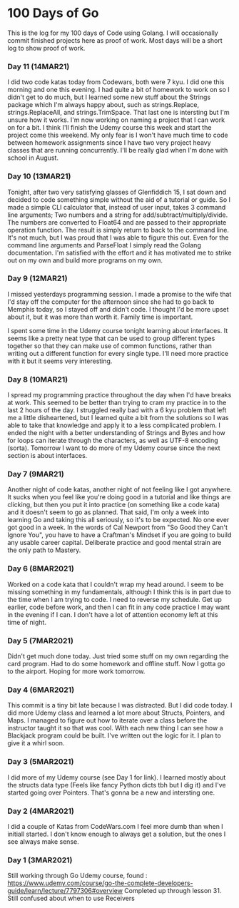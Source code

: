 # 100 Days of Go

This is the log for my 100 days of Code using Golang. I will occasionally commit
finished projects here as proof of work. Most days will be a short log to show
proof of work.

### Day 11 (14MAR21)
I did two code katas today from Codewars, both were 7 kyu. I did one this morning
and one this evening. I had quite a bit of homework to work on so I didn't get to
do much, but I learned some new stuff about the Strings package which I'm always
happy about, such as strings.Replace, strings.ReplaceAll, and strings.TrimSpace.
That last one is intersting but I'm unsure how it works. I'm now working on naming
a project that I can work on for a bit. I think I'll finish the Udemy course this
week and start the project come this weekend. My only fear is I won't have much
time to code between homework assignments since I have two very project heavy classes
that are running concurrently. I'll be really glad when I'm done with school in
August. 

### Day 10 (13MAR21)
Tonight, after two very satisfying glasses of Glenfiddich 15, I sat down and decided
to code something simple without the aid of a tutorial or guide. So I made a simple
CLI calculator that, instead of user input, takes 3 command line arguments; Two
numbers and a string for add/subtract/multiply/divide. The numbers are converted
to Float64 and are passed to their appropriate operation function. The result is
simply return to back to the command line. It's not much, but I was proud that
I was able to figure this out. Even for the command line arguments and ParseFloat
I simply read the Golang documentation. I'm satisfied with the effort and it has 
motivated me to strike out on my own and build more programs on my own. 

### Day 9 (12MAR21)
I missed yesterdays programming session. I made a promise to the wife that I'd
stay off the computer for the afternoon since she had to go back to Memphis today,
so I stayed off and didn't code. I thought I'd be more upset about it, but it
was more than worth it. Family time is important. 

I spent some time in the Udemy course tonight learning about interfaces. It seems
like a pretty neat type that can be used to group different types together so that
they can make use of common functions, rather than writing out a different function
for every single type. I'll need more practice with it but it seems very interesting.

### Day 8 (10MAR21)
I spread my programming practice throughout the day when I'd have breaks at work. 
This seemed to be better than trying to cram my practice in to the last 2 hours
of the day. I struggled really bad with a 6 kyu problem that left me a little
disheartened, but I learned quite a bit from the solutions so I was able to
take that knowledge and apply it to a less complicated problem. I ended the night
with a better understanding of Strings and Bytes and how for loops can iterate
through the characters, as well as UTF-8 encoding (sorta). Tomorrow I want to do
more of my Udemy course since the next section is about interfaces.

### Day 7 (9MAR21)
Another night of code katas, another night of not feeling like I got anywhere.
It sucks when you feel like you're doing good in a tutorial and like things are
clicking, but then you put it into practice (on something like a code kata) and 
it doesn't seem to go as planned. That said, I'm only a week into learning Go and
taking this all seriously, so it's to be expected. No one ever got good in a week.
In the words of Cal Newport from "So Good they Can't Ignore You", you have to have
a Craftman's Mindset if you are going to build any usable career capital. Deliberate
practice and good mental strain are the only path to Mastery.

### Day 6 (8MAR2021)
Worked on a code kata that I couldn't wrap my head around. I seem to be missing
something in my fundamentals, although I think this is in part due to the time 
when I am trying to code. I need to reverse my schedule. Get up earlier, code 
before work, and then I can fit in any code practice I may want in the evening if
I can. I don't have a lot of attention economy left at this time of night.

### Day 5 (7MAR2021)
Didn't get much done today. Just tried some stuff on my own regarding the card
program. Had to do some homework and offline stuff. Now I gotta go to the airport.
Hoping for more work tomorrow.

### Day 4 (6MAR2021)
This commit is a tiny bit late because I was distracted. But I did code today.
I did more Udemy class and learned a lot more about Structs, Pointers, and Maps.
I managed to figure out how to iterate over a class before the instructor taught
it so that was cool. With each new thing I can see how a Blackjack program could
be built. I've written out the logic for it. I plan to give it a whirl soon.

### Day 3 (5MAR2021)
I did more of my Udemy course (see Day 1 for link). I learned mostly about the
structs data type (Feels like fancy Python dicts tbh but I dig it) and I've
started going over Pointers. That's gonna be a new and intersting one.

### Day 2 (4MAR2021)
I did a couple of Katas from CodeWars.com
I feel more dumb than when I initiall started. 
I don't know enough to always get a solution, but the ones I see always make sense.

### Day 1 (3MAR2021)
Still working through Go Udemy course, found :
https://www.udemy.com/course/go-the-complete-developers-guide/learn/lecture/7797306#overview 
Completed up through lesson 31. Still confused about when to use Receivers
